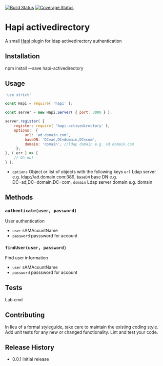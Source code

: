 [![Build Status](https://travis-ci.org/mickelindahl/hapi_activedirectory.svg?branch=master)](https://travis-ci.org/mickelindahl/hapi_activedirectory)
[![Coverage Status](https://coveralls.io/repos/github/mickelindahl/hapi_activedirectory/badge.svg?branch=master)](https://coveralls.io/github/mickelindahl/hapi_activedirectory?branch=master)

Hapi activedirectory
====================

A small [Hapi](http://hapijs.com) plugin for ldap activedirectory authentication   

## Installation

  npm install --save hapi-activedirectory

## Usage
```js
'use strict'

const Hapi = require( 'hapi' );

const server = new Hapi.Server( { port: 3000 } );

server.register( {
    register: require( 'hapi-activedirectory' ),
    options:  {
         url: 'ad.domain.com',
         baseDN: 'DC=ad,DC=domain,DC=com',
         domain: 'domain', //ldap domain e.g. ad.domain.com
     };
}, ( err ) => {
    // Oh no!
} );
```

- `options` Object or list of objects with the following keys
    `url` Ldap server e.g. ldap://ad.domain.com:389,
    `baseDN` base DN e.g. DC=ad,DC=domain,DC=com,
    `domain` Ldap server domain e.g. domain
    

## Methods

### `authenticate(user, password)`
User authentication
 
- `user` sAMAcountName
- `password` passsword for account


### `findUser(user, password)`
Find user information
 
- `user` sAMAcountName
- `password` passsword for account
    
## Tests

  Lab.cmd

## Contributing

In lieu of a formal styleguide, take care to maintain the existing coding style.
Add unit tests for any new or changed functionality. Lint and test your code.

## Release History

* 0.0.1 Initial release


